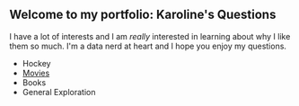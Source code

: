 ## Welcome to my portfolio: Karoline's Questions

I have a lot of interests and I am _really_ interested in learning about why I like them so much. I'm a data nerd at heart and I hope you enjoy my questions.

<ul>
<li>Hockey</li>
<li><a href="Investigating a Movie Dataset.md" title="Movies">Movies</a></li>
<li>Books</li>
<li>General Exploration</li>
  </ul>
